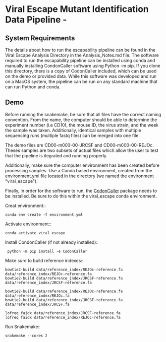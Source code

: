Viral Escape Mutant Identification Data Pipeline  -
================================================

## System Requirements
The details about how to run the escapability pipeline can be found in the Viral Escape Analysis Directory in the Analysis_Notes.md file. The software required to run the escapability pipeline can be installed using conda and manually installing CondonCaller software using Python -m pip. If you clone this directory, there is a copy of CodonCaller included, which can be used on the demo or provided data. While this software was developed and run on a MacOS system, the pipeline can be run on any standard machine that can run Python and conda. 

## Demo

Before running the snakemake, be sure that all files have the correct naming convention. From the name, the computer should be able to determine the experiment number (i.e CD10), the mouse ID, the virus strain, and the week the sample was taken. Additionally, identical samples with multiple sequencing runs (multiple fastq files) can be merged into one file. 

The demo files are CD00-m000-00-JRCSF and CD00-m000-00-REJOc. Theses samples are two subsets of actual files which allow the user to test that the pipeline is itegrated and running properly. 

Additionally, make sure the computer environment has been created before processing samples. Use a Conda based environment, created from the environment.yml file located in the directory (we named the environment "viral_escape").

Finally, in order for the software to run, the [CodonCaller](https://github.com/adamn102/CodonCaller) package needs to be installed. Be sure to do this within the viral_escape conda environment. 

Creat environment::

    conda env create -f environment.yml

Activate environment::

    conda activate viral_escape

Install CondonCaller (if not already installed)::

     python -m pip install -e CodonCaller

Make sure to build reference indexes::

    bowtie2-build data/reference_index/REJOc-reference.fa data/reference_index/REJOc-reference.fa
    bowtie2-build data/reference_index/JRCSF-reference.fa data/reference_index/JRCSF-reference.fa
    
    bowtie2-build data/reference_index/REJOc-reference.fa data/reference_index/REJOc.fa
    bowtie2-build data/reference_index/JRCSF-reference.fa data/reference_index/JRCSF.fa
    
    lofreq faidx data/reference_index/JRCSF-reference.fa
    lofreq faidx data/reference_index/REJOc-reference.fa

Run Snakemake::

    snakemake --cores 2

